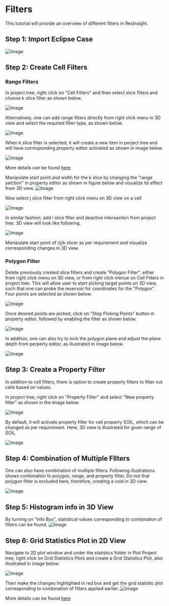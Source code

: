 
# Filters

This tutorial will provide an overview of different filters in ResInsight.

## Step 1: Import Eclipse Case

![Image](Resources/Pictures/import_eclipse.png) 






## Step 2: Create Cell Filters



### Range Filters


In project tree, right click on "Cell Filters" and then select slice filters and choose k slice filter as shown below.


![Image](Resources/Pictures/cellfilters_right_click.png) 

Alternatively, one can add range filters directly from right click menu in 3D view and select the required filter type, as shown below.

![Image](Resources/Pictures/3Dview_right_click.png) 


When k slice fliter is selected, it will create a new item in porject tree and will have corresponding property editor activated as shown in image below.

![Image](Resources/Pictures/kslice_propertyeditor.png) 


More details can be found [here](https://opm.github.io/ResInsight-UserDocumentation/3d-main-window/filters/#cell-filters)


Manipulate start point and width for the k slice by changing the "range selction"  in property editor as shown in figure below and visualize its effect from 3D view.
![Image](Resources/Pictures/change_start_point.png) 


Now select j slice fliter from right click menu on 3D view on a cell

![Image](Resources/Pictures/select_jslice_3D.png) 

In similar fashion, add i slice fliter and deactive intersection from project tree. 3D view will look like following.


![Image](Resources/Pictures/3Dview_ijk.png) 

Manipulate start point of i/j/k slicer as per requirement and visualize corresponding changes in 3D view.




### Polygon Filter

Delete previously created slice filters and create "Polygon Filter", either from right click menu on 3D view, or from right click menue on Cell Filters in project tree. This will allow user to start picking target points on 3D view, such that one can probe the reservoir for coordinates for the "Polygon". Four points are selected as shown below:



![Image](Resources/Pictures/polygone_start_picking.png) 


Once desired points are picked, click on "Stop Picking Points" button in property editor, followed by enabling the filter as shown below. 



![Image](Resources/Pictures/polygon_filter.png) 






In addition, one can also try to lock the polygon plane and adjust the plane depth from perperty editor, as illustrated in image below.



![Image](Resources/Pictures/lock_polygon.png) 




## Step 3: Create a Property Filter


In addition to cell filters, there is option to create property filters to fliter out cells based on values.


In project tree, right click on "Property Filter" and select "New property filter" as shown in the image below.

![Image](Resources/Pictures/propertyfilter_right_click.png) 



By default, it will activate property filter for cell property SOIL, which can be changed as per requirement. Here, 3D view is illustrated for given range of SOIL.


![Image](Resources/Pictures/propertyfilter_3Dview.png) 



## Step 4: Combination of Multiple FIlters

One can also have combination of multiple filters. Following illustrations shows combination fo polygon, range, and property filter. Do not that polygon filter is excluded here, therefore, creating a void in 3D view.


![Image](Resources/Pictures/combination_filters.png) 





## Step 5: Histogram info in 3D View
By turning on "Info Box", statistical values corresponding to combination of filters can be found. 
![Image](Resources/Pictures/histogram_view.png) 



## Step 6: Grid Statistics Plot in 2D View
Navigate to 2D plot window and under the statistics folder in Plot Project tree, right click on Grid Statistics Plots and create a Grid Statistics Plot, also illustrated in image below.


![Image](Resources/Pictures/create_gridstatisticsplot.png) 



Then make the changes highlighted in red box and get the grid statistic plot corresponding to combination of filters applied earlier.
![Image](Resources/Pictures/grid_statistics.png) 





More details can be found [here](https://opm.github.io/ResInsight-UserDocumentation/3d-main-window/filters/#cell-filters)
